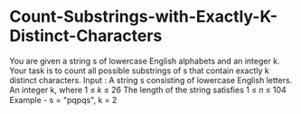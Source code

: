 # Count-Substrings-with-Exactly-K-Distinct-Characters
You are given a string s of lowercase English alphabets and an integer k. Your task is to count all possible substrings of s that contain exactly k distinct characters.  Input : A string s consisting of lowercase English letters. An integer k, where 1 ≤ 𝑘 ≤ 26 The length of the string satisfies 1 ≤ 𝑛 ≤ 104 Example - s = "pqpqs", k = 2
